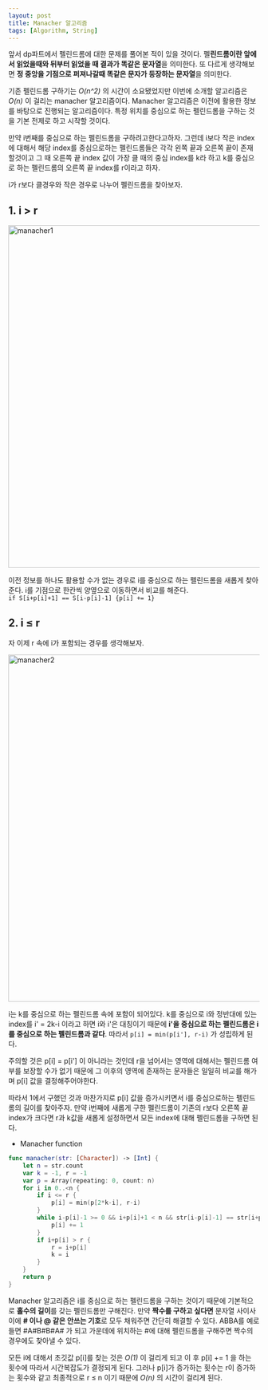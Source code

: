 ```yaml
---
layout: post
title: Manacher 알고리즘
tags: [Algorithm, String]
---
```


앞서 dp파트에서 펠린드롬에 대한 문제를 풀어본 적이 있을 것이다. 펠**린드롬이란 앞에서 읽었을때와 뒤부터 읽었을 때 결과가 똑같은 문자열**을 의미한다. 또 다르게 생각해보면 **정 중앙을 기점으로 퍼져나갈때 똑같은 문자가 등장하는 문자열**을 의미한다.  

기존 펠린드롬 구하기는 *O(n^2)* 의 시간이 소요됐었지만 이번에 소개할 알고리즘은 *O(n)* 이 걸리는 manacher 알고리즘이다. Manacher 알고리즘은 이전에 활용한 정보를 바탕으로 진행되는 알고리즘이다. 특정 위치를 중심으로 하는 펠린드롬을 구하는 것을 기본 전제로 하고 시작할 것이다.  

만약 i번째를 중심으로 하는 펠린드롬을 구하려고한다고하자. 그런데 i보다 작은 index에 대해서 해당 index를 중심으로하는 펠린드롬들은 각각 왼쪽 끝과 오른쪽 끝이 존재할것이고 그 때 오른쪽 끝 index 값이 가장 클 때의 중심 index를 k라 하고 k를 중심으로 하는 펠린드롬의 오른쪽 끝 index를 r이라고 하자.  

i가 r보다 클경우와 작은 경우로 나누어 펠린드롬을 찾아보자.  

## 1. i > r 

<img width="687" alt="manacher1" src="https://user-images.githubusercontent.com/78075226/121800645-183c3580-cc6e-11eb-824b-9f3a2dc641ec.png">

이전 정보를 하나도 활용할 수가 없는 경우로 i를 중심으로 하는 펠린드롬을 새롭게 찾아준다. i를 기점으로 한칸씩 양옆으로 이동하면서 비교를 해준다.  
`if S[i+p[i]+1] == S[i-p[i]-1] {p[i] += 1}`

## 2. i &le; r

자 이제 r 속에 i가 포함되는 경우를 생각해보자.  

<img width="696" alt="manacher2" src="https://user-images.githubusercontent.com/78075226/121800644-16727200-cc6e-11eb-89b1-e118769e0d3b.png">

i는 k를 중심으로 하는 펠린드롬 속에 포함이 되어있다. k를 중심으로 i와 정반대에 있는 index를 i' = 2k-i 이라고 하면 i와 i'은 대칭이기 때문에 **i'을 중심으로 하는 펠린드롬은 i를 중심으로 하는 펠린드롬과 같다**. 따라서 `p[i] = min(p[i'], r-i)` 가 성립하게 된다.  

주의할 것은 p[i] = p[i'] 이 아니라는 것인데 r을 넘어서는 영역에 대해서는 펠린드롬 여부를 보장할 수가 없기 때문에 그 이후의 영역에 존재하는 문자들은 일일히 비교를 해가며 p[i] 값을 결정해주어야한다. 

따라서 1에서 구했던 것과 마찬가지로 p[i] 값을 증가시키면서 i를 중심으로하는 펠린드롬의 길이를 찾아주자. 만약 i번째에 새롭게 구한 펠린드롬이 기존의 r보다 오른쪽 끝 index가 크다면 r과 k값을 새롭게 설정하면서 모든 index에 대해 펠린드롬을 구하면 된다.  

- Manacher function



```swift
func manacher(str: [Character]) -> [Int] {
    let n = str.count
    var k = -1, r = -1
    var p = Array(repeating: 0, count: n)
    for i in 0..<n {
        if i <= r {
            p[i] = min(p[2*k-i], r-i)
        }
        while i-p[i]-1 >= 0 && i+p[i]+1 < n && str[i-p[i]-1] == str[i+p[i]+1] {
            p[i] += 1
        }
        if i+p[i] > r {
            r = i+p[i]
            k = i
        }
    }
    return p
}
```
Manacher 알고리즘은 i를 중심으로 하는 펠린드롬을 구하는 것이기 때문에 기본적으로 **홀수의 길이**를 갖는 펠린드롬만 구해진다. 만약 **짝수를 구하고 싶다면** 문자열 사이사이에 **# 이나 @ 같은 안쓰는 기호**로 모두 채워주면 간단히 해결할 수 있다. ABBA를 예로들면 #A#B#B#A# 가 되고 가운데에 위치하는 #에 대해 펠린드롬을 구해주면 짝수의 경우에도 찾아낼 수 있다.  

모든 i에 대해서 초깃값 p[i]를 찾는 것은 *O(1)* 이 걸리게 되고 이 후 p[i] += 1 을 하는 횟수에 따라서 시간복잡도가 결정되게 된다. 그러나 p[i]가 증가하는 횟수는 r이 증가하는 횟수와 같고 최종적으로 r &le; n 이기 때문에 *O(n)* 의 시간이 걸리게 된다.  